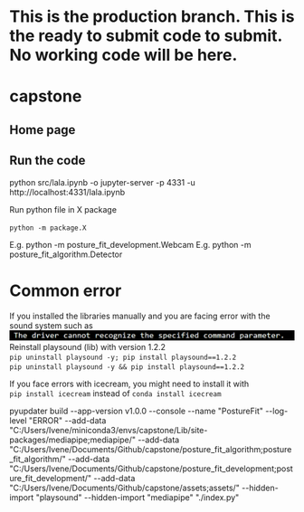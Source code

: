 # This is the production branch. This is the ready to submit code to submit. No working code will be here.

# capstone

## Home page

## Run the code

python src/lala.ipynb -o jupyter-server -p 4331 -u http://localhost:4331/lala.ipynb

Run python file in X package

``python -m package.X``

E.g. python -m posture_fit_development.Webcam
E.g. python -m posture_fit_algorithm.Detector

# Common error

If you installed the libraries manually and you are facing error with the sound system such as ![The driver cannot recognize the spececified command parameter.](/assets/driver_error_sp.png)<br>
Reinstall playsound (lib) with version 1.2.2  
`pip uninstall playsound -y; pip install playsound==1.2.2`  
`pip uninstall playsound -y && pip install playsound==1.2.2`

If you face errors with icecream, you might need to install it with  
`pip install icecream` instead of `conda install icecream`

pyupdater build --app-version v1.0.0 --console --name "PostureFit" --log-level "ERROR" --add-data "C:/Users/Ivene/miniconda3/envs/capstone/Lib/site-packages/mediapipe;mediapipe/" --add-data "C:/Users/Ivene/Documents/Github/capstone/posture_fit_algorithm;posture_fit_algorithm/" --add-data "C:/Users/Ivene/Documents/Github/capstone/posture_fit_development;posture_fit_development/" --add-data "C:/Users/Ivene/Documents/Github/capstone/assets;assets/" --hidden-import "playsound" --hidden-import "mediapipe" "./index.py"


